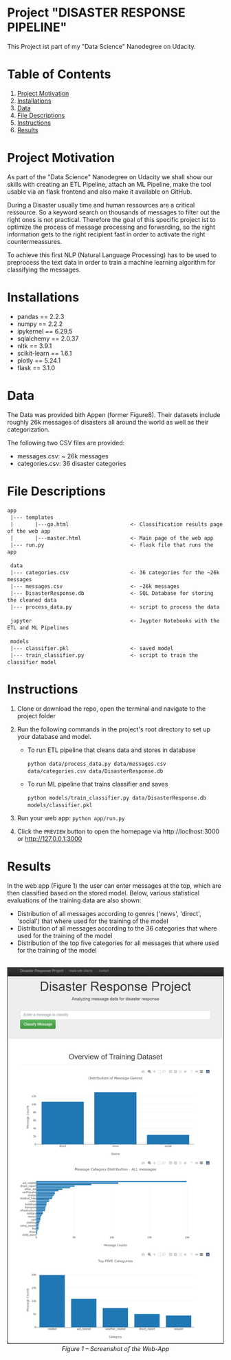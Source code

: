# Project "DISASTER RESPONSE PIPELINE"
This Project ist part of my "Data Science" Nanodegree on Udacity.

# Table of Contents

1. [Project Motivation](#motivation)
2. [Installations](#installations)
2. [Data](#data)
3. [File Descriptions](#files)
4. [Instructions](#instructions)
5. [Results](#results)


# Project Motivation <a name="motivation"></a>
As part of the "Data Science" Nanodegree on Udacity we shall show our skills with creating an ETL Pipeline, attach an ML Pipeline, make the tool usable via an flask frontend and also make it available on GitHub.

During a Disaster usually time and human ressources are a critical ressource. So a keyword search on thousands of messages to filter out the right ones is not practical. Therefore the goal of this specific project ist to optimize the process of message processing and forwarding, so the right information gets to the right recipient fast in order to activate the right countermeassures.

To achieve this first NLP (Natural Language Processing) has to be used to preprocess the text data in order to train a machine learning algorithm for classifying the messages.

# Installations <a name="installations"></a>

<ul>
    <li>pandas          == 2.2.3
    <li>numpy           == 2.2.2
    <li>ipykernel       == 6.29.5
    <li>sqlalchemy      == 2.0.37
    <li>nltk            == 3.9.1
    <li>scikit-learn    == 1.6.1
    <li>plotly          == 5.24.1
    <li>flask           == 3.1.0
</ul>

# Data <a name="data"></a>
The Data was provided bith Appen (former Figure8). Their datasets include roughly 26k messages of disasters all around the world as well as their categorization. </br>

The following two CSV files are provided:</br>

<ul>
  <li>messages.csv: ~ 26k messages
  <li>categories.csv: 36 disaster categories 
</ul>

# File Descriptions <a name="files"></a>

```
app
 |--- templates
 |       |---go.html                    <- Classification results page of the web app
 |       |---master.html                <- Main page of the web app
 |--- run.py                            <- flask file that runs the app

 data
 |--- categories.csv                    <- 36 categories for the ~26k messages
 |--- messages.csv                      <- ~26k messages
 |--- DisasterResponse.db               <- SQL Database for storing the cleaned data
 |--- process_data.py                   <- script to process the data

 jupyter                                <- Juypter Notebooks with the ETL and ML Pipelines

 models
 |--- classifier.pkl                    <- saved model
 |--- train_classifier.py               <- script to train the classifier model
 ```

# Instructions <a name="instructions"></a>

1. Clone or download the repo, open the terminal and navigate to the project folder

2. Run the following commands in the project's root directory to set up your database and model.

    - To run ETL pipeline that cleans data and stores in database</br>

        `python data/process_data.py data/messages.csv data/categories.csv data/DisasterResponse.db`

    - To run ML pipeline that trains classifier and saves</br>
        
        `python models/train_classifier.py data/DisasterResponse.db models/classifier.pkl`

3. Run your web app: `python app/run.py`

4. Click the `PREVIEW` button to open the homepage via http://loclhost:3000 or http://127.0.0.1:3000


# Results <a name="results"></a>
In the web app (Figure 1) the user can enter messages at the top, which are then classified based on the stored model. Below, various statistical evaluations of the training data are also shown:

- Distribution of all messages according to genres ('news', 'direct', 'social') that where used for the training of the model
- Distribution of all messages according to the 36 categories that where used for the training of the model
- Distribution of the top five categories for all messages that where used for the training of the model

<br>
    <div align="center">
	    <img src="https://github.com/data-ml-wizzi/UDACITY_disaster_response_pipeline/blob/main/app/app_screeni.png">
    </div>
    <div align="center">
	    <i>Figure 1 – Screenshot of the Web-App</i>
    </div>
<br>

